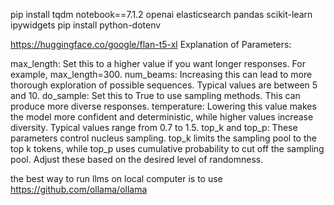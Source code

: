 pip install tqdm notebook==7.1.2 openai elasticsearch pandas scikit-learn ipywidgets 
pip install python-dotenv

https://huggingface.co/google/flan-t5-xl
Explanation of Parameters:

max_length: Set this to a higher value if you want longer responses. For example, max_length=300.
num_beams: Increasing this can lead to more thorough exploration of possible sequences. Typical values are between 5 and 10.
do_sample: Set this to True to use sampling methods. This can produce more diverse responses.
temperature: Lowering this value makes the model more confident and deterministic, while higher values increase diversity. Typical values range from 0.7 to 1.5.
top_k and top_p: These parameters control nucleus sampling. top_k limits the sampling pool to the top k tokens, while top_p uses cumulative probability to cut off the sampling pool. Adjust these based on the desired level of randomness.

the best way to run llms on local computer is to use
https://github.com/ollama/ollama